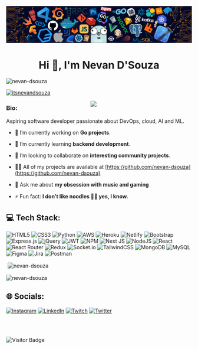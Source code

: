 <img src="./assets/header_.png">

<h1 align="center">Hi 👋, I'm Nevan D'Souza</h1>

<p align="left"> <img src="https://komarev.com/ghpvc/?username=nevan-dsouza&label=Profile%20views&color=0e75b6&style=flat" alt="nevan-dsouza" /> </p>

<p align="left"> <a href="https://twitter.com/itsnevandsouza" target="blank"><img src="https://img.shields.io/twitter/follow/itsnevandsouza?logo=twitter&style=for-the-badge" alt="itsnevandsouza" /></a> </p>

<img align='right' src='./assets/demonslayer.gif' width='275'>

<div>
  <h3>Bio:</h3>
  <p>Aspiring software developer passionate about DevOps, cloud, AI and ML.<p>

- 🔭 I’m currently working on **Go projects**.

- 🌱 I’m currently learning **backend development**.

- 👯 I’m looking to collaborate on **interesting community projects**.

- 👨‍💻 All of my projects are available at [https://github.com/nevan-dsouza](https://github.com/nevan-dsouza)

- 💬 Ask me about **my obsession with music and gaming**

- ⚡ Fun fact: **I don’t like noodles 🤷🏻 yes, I know.**
</div>

## 💻 Tech Stack:
![HTML5](https://img.shields.io/badge/html5-%23E34F26.svg?style=for-the-badge&logo=html5&logoColor=white) ![CSS3](https://img.shields.io/badge/css3-%231572B6.svg?style=for-the-badge&logo=css3&logoColor=white) ![Python](https://img.shields.io/badge/python-3670A0?style=for-the-badge&logo=python&logoColor=ffdd54) ![AWS](https://img.shields.io/badge/AWS-%23FF9900.svg?style=for-the-badge&logo=amazon-aws&logoColor=white) ![Heroku](https://img.shields.io/badge/heroku-%23430098.svg?style=for-the-badge&logo=heroku&logoColor=white) ![Netlify](https://img.shields.io/badge/netlify-%23000000.svg?style=for-the-badge&logo=netlify&logoColor=#00C7B7) ![Bootstrap](https://img.shields.io/badge/bootstrap-%23563D7C.svg?style=for-the-badge&logo=bootstrap&logoColor=white) ![Express.js](https://img.shields.io/badge/express.js-%23404d59.svg?style=for-the-badge&logo=express&logoColor=%2361DAFB) ![jQuery](https://img.shields.io/badge/jquery-%230769AD.svg?style=for-the-badge&logo=jquery&logoColor=white) ![JWT](https://img.shields.io/badge/JWT-black?style=for-the-badge&logo=JSON%20web%20tokens) ![NPM](https://img.shields.io/badge/NPM-%23000000.svg?style=for-the-badge&logo=npm&logoColor=white) ![Next JS](https://img.shields.io/badge/Next-black?style=for-the-badge&logo=next.js&logoColor=white) ![NodeJS](https://img.shields.io/badge/node.js-6DA55F?style=for-the-badge&logo=node.js&logoColor=white) ![React](https://img.shields.io/badge/react-%2320232a.svg?style=for-the-badge&logo=react&logoColor=%2361DAFB) ![React Router](https://img.shields.io/badge/React_Router-CA4245?style=for-the-badge&logo=react-router&logoColor=white) ![Redux](https://img.shields.io/badge/redux-%23593d88.svg?style=for-the-badge&logo=redux&logoColor=white) ![Socket.io](https://img.shields.io/badge/Socket.io-black?style=for-the-badge&logo=socket.io&badgeColor=010101) ![TailwindCSS](https://img.shields.io/badge/tailwindcss-%2338B2AC.svg?style=for-the-badge&logo=tailwind-css&logoColor=white) ![MongoDB](https://img.shields.io/badge/MongoDB-%234ea94b.svg?style=for-the-badge&logo=mongodb&logoColor=white) ![MySQL](https://img.shields.io/badge/mysql-%2300f.svg?style=for-the-badge&logo=mysql&logoColor=white) 	![Figma](https://img.shields.io/badge/figma-%23F24E1E.svg?style=for-the-badge&logo=figma&logoColor=white) ![Jira](https://img.shields.io/badge/jira-%230A0FFF.svg?style=for-the-badge&logo=jira&logoColor=white) ![Postman](https://img.shields.io/badge/Postman-FF6C37?style=for-the-badge&logo=postman&logoColor=white)

<p>&nbsp;<img align="center" src="https://github-readme-stats.vercel.app/api?username=nevan-dsouza&theme=midnight-purple&hide_border=true&include_all_commits=false&count_private=true" alt="nevan-dsouza" /></p>

<p><img align="center" src="https://github-readme-streak-stats.herokuapp.com/?user=nevan-dsouza&theme=midnight-purple&hide_border=true" alt="nevan-dsouza" /></p>

## 🌐 Socials:
[![Instagram](https://img.shields.io/badge/Instagram-%23E4405F.svg?logo=Instagram&logoColor=white)](https://instagram.com/nevan.dsouza) [![LinkedIn](https://img.shields.io/badge/LinkedIn-%230077B5.svg?logo=linkedin&logoColor=white)](https://linkedin.com/in/nevan-dsouza) [![Twitch](https://img.shields.io/badge/Twitch-%239146FF.svg?logo=Twitch&logoColor=white)](https://twitch.tv/TheToxicSlayer28) [![Twitter](https://img.shields.io/badge/Twitter-%231DA1F2.svg?logo=Twitter&logoColor=white)](https://twitter.com/itsnevandsouza) 

<br />
<br />


![Visitor Badge](https://visitor-badge.laobi.icu/badge?page_id=nevan-dsouza)

